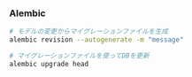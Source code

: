 ### Alembic

```bash
# モデルの変更からマイグレーションファイルを生成
alembic revision --autogenerate -m "message"

# マイグレーションファイルを使ってDBを更新
alembic upgrade head
```